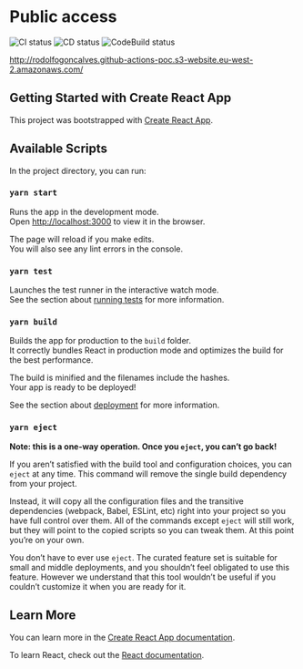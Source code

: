 # Public access

![CI status](https://github.com/OrencioRodolfo/github-actions-aws-poc/actions/workflows/CI.yml/badge.svg) ![CD status](https://github.com/OrencioRodolfo/github-actions-aws-poc/actions/workflows/CD.yml/badge.svg) ![CodeBuild status](https://codebuild.eu-west-2.amazonaws.com/badges?uuid=eyJlbmNyeXB0ZWREYXRhIjoidnYyVVgvakV0STR4bFpzYlN6WXhaRUtmcHJXU1FVU3VNa0NrRE1XQi9WZjEzeVVMMnFQT2xCeUtsWStKZnVFbzIrNHVwUGEzLzBwcFl6RC9HN2FTUEZ3PSIsIml2UGFyYW1ldGVyU3BlYyI6Ik83RnhKTCtOZ1BEUDQ1M1AiLCJtYXRlcmlhbFNldFNlcmlhbCI6MX0%3D&branch=main) 

http://rodolfogoncalves.github-actions-poc.s3-website.eu-west-2.amazonaws.com/

## Getting Started with Create React App

This project was bootstrapped with [Create React App](https://github.com/facebook/create-react-app).

## Available Scripts

In the project directory, you can run:

### `yarn start`

Runs the app in the development mode.\
Open [http://localhost:3000](http://localhost:3000) to view it in the browser.

The page will reload if you make edits.\
You will also see any lint errors in the console.

### `yarn test`

Launches the test runner in the interactive watch mode.\
See the section about [running tests](https://facebook.github.io/create-react-app/docs/running-tests) for more information.

### `yarn build`

Builds the app for production to the `build` folder.\
It correctly bundles React in production mode and optimizes the build for the best performance.

The build is minified and the filenames include the hashes.\
Your app is ready to be deployed!

See the section about [deployment](https://facebook.github.io/create-react-app/docs/deployment) for more information.

### `yarn eject`

**Note: this is a one-way operation. Once you `eject`, you can’t go back!**

If you aren’t satisfied with the build tool and configuration choices, you can `eject` at any time. This command will remove the single build dependency from your project.

Instead, it will copy all the configuration files and the transitive dependencies (webpack, Babel, ESLint, etc) right into your project so you have full control over them. All of the commands except `eject` will still work, but they will point to the copied scripts so you can tweak them. At this point you’re on your own.

You don’t have to ever use `eject`. The curated feature set is suitable for small and middle deployments, and you shouldn’t feel obligated to use this feature. However we understand that this tool wouldn’t be useful if you couldn’t customize it when you are ready for it.

## Learn More

You can learn more in the [Create React App documentation](https://facebook.github.io/create-react-app/docs/getting-started).

To learn React, check out the [React documentation](https://reactjs.org/).

